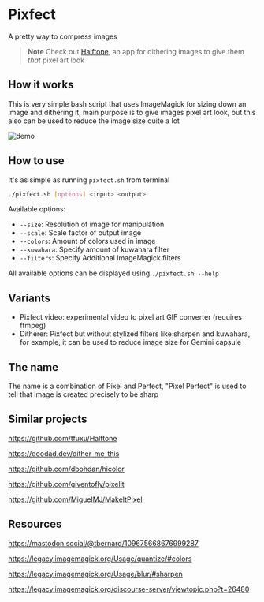 # Pixfect

A pretty way to compress images

> **Note**
> Check out [Halftone](https://github.com/tfuxu/Halftone), an app for dithering images to give them _that_ pixel art look

## How it works

This is very simple bash script that uses ImageMagick for sizing down an image and dithering it, main purpose is to give images pixel art look, but this also can be used to reduce the image size quite a lot

![demo](demo/demo.gif)

## How to use

It's as simple as running `pixfect.sh` from terminal

```sh
./pixfect.sh [options] <input> <output>
```

Available options:

- `--size`: Resolution of image for manipulation
- `--scale`: Scale factor of output image
- `--colors`: Amount of colors used in image
- `--kuwahara`: Specify amount of kuwahara filter
- `--filters`: Specify Additional ImageMagick filters

All available options can be displayed using `./pixfect.sh --help`

## Variants

- Pixfect video: experimental video to pixel art GIF converter (requires ffmpeg)
- Ditherer: Pixfect but without stylized filters like sharpen and kuwahara, for example, it can be used to reduce image size for Gemini capsule

## The name

The name is a combination of Pixel and Perfect, "Pixel Perfect" is used to tell that image is created precisely to be sharp

## Similar projects

https://github.com/tfuxu/Halftone

https://doodad.dev/dither-me-this

https://github.com/dbohdan/hicolor

https://github.com/giventofly/pixelit

https://github.com/MiguelMJ/MakeItPixel

## Resources

https://mastodon.social/@tbernard/109675668676999287

https://legacy.imagemagick.org/Usage/quantize/#colors

https://legacy.imagemagick.org/Usage/blur/#sharpen

https://legacy.imagemagick.org/discourse-server/viewtopic.php?t=26480
